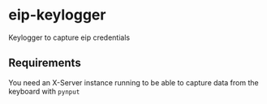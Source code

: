 # eip-keylogger
 Keylogger to capture eip credentials

## Requirements
You need an X-Server instance running to be able to capture data from the keyboard with `pynput`
